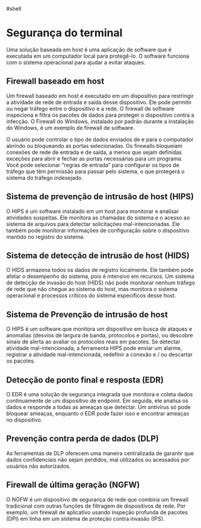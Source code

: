 #shell
# Segurança do terminal

Uma solução baseada em host é uma aplicação de software que é executada em um computador local para protegê-lo. O software funciona com o sistema operacional para ajudar a evitar ataques.

## Firewall baseado em host

Um firewall baseado em host é executado em um dispositivo para restringir a atividade de rede de entrada e saída desse dispositivo. Ele pode permitir ou negar tráfego entre o dispositivo e a rede. O firewall de software inspeciona e filtra os pacotes de dados para proteger o dispositivo contra a infecção. O Firewall do Windows, instalado por padrão durante a instalação do Windows, é um exemplo de firewall de software.

O usuário pode controlar o tipo de dados enviados de e para o computador abrindo ou bloqueando as portas selecionadas. Os firewalls bloqueiam conexões de rede de entrada e de saída, a menos que sejam definidas exceções para abrir e fechar as portas necessárias para um programa. Você pode selecionar “regras de entrada” para configurar os tipos de tráfego que têm permissão para passar pelo sistema, o que protegerá o sistema do tráfego indesejado.


## Sistema de prevenção de intrusão de host (HIPS)

O HIPS é um software instalado em um host para monitorar e analisar atividades suspeitas. Ele monitora as chamadas do sistema e o acesso ao sistema de arquivos para detectar solicitações mal-intencionadas. Ele também pode monitorar informações de configuração sobre o dispositivo mantido no registro do sistema.

## Sistema de detecção de intrusão de host  (HIDS)

O HIDS armazena todos os dados de registro localmente. Ele também pode afetar o desempenho do sistema, pois é intensivo em recursos. Um sistema de detecção de invasão do host (HIDS) não pode monitorar nenhum tráfego de rede que não chegue ao sistema do host, mas monitora o sistema operacional e processos críticos do sistema específicos desse host.

## Sistema de Prevenção de intrusão de host

O HIPS é um software que monitora um dispositivo em busca de ataques e anomalias (desvios de largura de banda, protocolos e portas), ou descobre sinais de alerta ao avaliar os protocolos reais em pacotes. Se detectar atividade mal-intencionada, a ferramenta HIPS pode enviar um alarme, registrar a atividade mal-intencionada, redefinir a conexão e / ou descartar os pacotes.

## Detecção de ponto final e resposta (EDR)

O EDR é uma solução de segurança integrada que monitora e coleta dados continuamente de um dispositivo de endpoint. Em seguida, ele analisa os dados e responde a todas as ameaças que detectar. Um antivírus só pode bloquear ameaças, enquanto o EDR pode fazer isso e encontrar ameaças no dispositivo.

## Prevenção contra perda de dados (DLP)

As ferramentas de DLP oferecem uma maneira centralizada de garantir que dados confidenciais não sejam perdidos, mal utilizados ou acessados por usuários não autorizados.

## Firewall de última geração (NGFW)

O NGFW é um dispositivo de segurança de rede que combina um firewall tradicional com outras funções de filtragem de dispositivos de rede. Por exemplo, um firewall de aplicativo usando inspeção profunda de pacotes (DPI) em linha em um sistema de proteção contra invasão (IPS).
